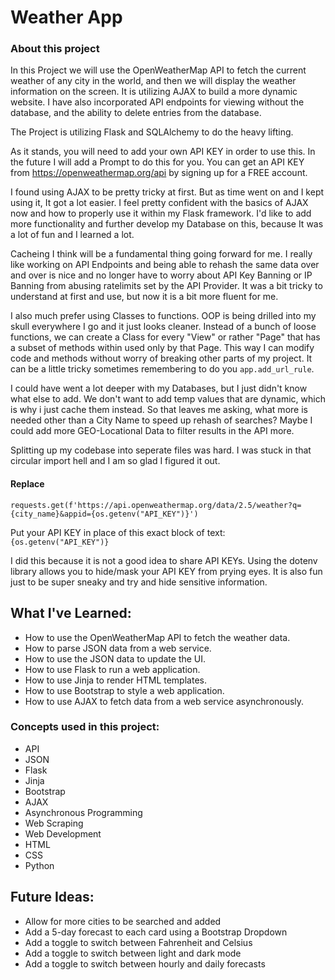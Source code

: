 # Weather App

### About this project

In this Project we will use the OpenWeatherMap API to fetch the current weather of any city in the world, and then we will display the weather information on the screen. It is utilizing AJAX to build a more dynamic website. I have also incorporated API endpoints for viewing without the database, and the ability to delete entries from the database.

The Project is utilizing Flask and SQLAlchemy to do the heavy lifting.

As it stands, you will need to add your own API KEY in order to use this. In the future I will add a Prompt to do this for you. You can get an API KEY from https://openweathermap.org/api by signing up for a FREE account.

I found using AJAX to be pretty tricky at first. But as time went on and I kept using it, It got a lot easier. I feel pretty confident with the basics of AJAX now and how to properly use it within my Flask framework. I'd like to add more functionality and further develop my Database on this, because It was a lot of fun and I learned a lot.

Cacheing I think will be a fundamental thing going forward for me. I really like working on API Endpoints and being able to rehash the same data over and over is nice and no longer have to worry about API Key Banning or IP Banning from abusing ratelimits set by the API Provider. It was a bit tricky to understand at first and use, but now it is a bit more fluent for me.

I also much prefer using Classes to functions. OOP is being drilled into my skull everywhere I go and it just looks cleaner. Instead of a bunch of loose functions, we can create a Class for every "View" or rather "Page" that has a subset of methods within used only by that Page. This way I can modify code and methods without worry of breaking other parts of my project. It can be a little tricky sometimes remembering to do you `app.add_url_rule`.

I could have went a lot deeper with my Databases, but I just didn't know what else to add. We don't want to add temp values that are dynamic, which is why i just cache them instead. So that leaves me asking, what more is needed other than a City Name to speed up rehash of searches? Maybe I could add more GEO-Locational Data to filter results in the API more.

Splitting up my codebase into seperate files was hard. I was stuck in that circular import hell and I am so glad I figured it out.


#### Replace

`requests.get(f'https://api.openweathermap.org/data/2.5/weather?q={city_name}&appid={os.getenv("API_KEY")}')`

Put your API KEY in place of this exact block of text: `{os.getenv("API_KEY")}`

I did this because it is not a good idea to share API KEYs. Using the dotenv library allows you to hide/mask your API KEY from prying eyes. It is also fun just to be super sneaky and try and hide sensitive information.

## What I've Learned:

- How to use the OpenWeatherMap API to fetch the weather data.
- How to parse JSON data from a web service.
- How to use the JSON data to update the UI.
- How to use Flask to run a web application.
- How to use Jinja to render HTML templates.
- How to use Bootstrap to style a web application.
- How to use AJAX to fetch data from a web service asynchronously.

### Concepts used in this project:

- API
- JSON
- Flask
- Jinja
- Bootstrap
- AJAX
- Asynchronous Programming
- Web Scraping
- Web Development
- HTML
- CSS
- Python

## Future Ideas:

- Allow for more cities to be searched and added
- Add a 5-day forecast to each card using a Bootstrap Dropdown
- Add a toggle to switch between Fahrenheit and Celsius
- Add a toggle to switch between light and dark mode
- Add a toggle to switch between hourly and daily forecasts


